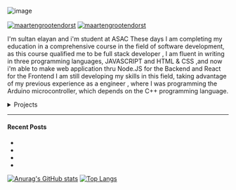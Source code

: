 ![image](https://www.bypeople.com/wp-content/uploads/2019/04/fullstack-javaScript-courses-featured.png)

<p align="center">
<!-- <a href="https://medium.com/@maartengrootendorst" target="blank"><img align="center" src="https://img.shields.io/badge/-medium-7CB342?style=for-the-badge&labelColor=7CB342&logo=Medium&link=https://medium.com/@maartengrootendorst" alt="maartengrootendorst"/></a> -->
  
<a href="https://www.linkedin.com/in/sultan-elayan-77702591/" target="blank"><img align="center" src="https://img.shields.io/badge/-LinkedIn-039BE5?style=for-the-badge&logo=Linkedin&logoColor=white&link=https://www.linkedin.com/in/mgrootendorst/" alt="maartengrootendorst"/></a>
<a href="https://twitter.com/SultanOlian" target="blank"><img align="center" src="https://img.shields.io/badge/-Twitter-A7C0FF?style=for-the-badge&logo=Twitter&logoColor=white&link=https://twitter.com/maartengr" alt="maartengrootendorst"/></a>

</p>

I'm sultan elayan and i'm student at ASAC These days I am completing my education in a comprehensive course in the field of software development, as this course qualified me to be full stack developer , I am fluent in writing in three programming languages, JAVASCRIPT and HTML & CSS ,and now i'm able to make web application thru Node.JS for the Backend and React for the Frontend I am still developing my skills in this field, taking advantage of my previous experience as a engineer , where I was programming the Arduino microcontroller, which depends on the C++ programming language.
<details>
<summary>Projects</summary>
  
  <hr>
  
  <!---
  | Command | Description |
| --- | --- |
| [Vectors of Locally Aggregated Concepts](https://github.com/MaartenGr/VLAC) | <img src="https://img.shields.io/badge/-NLP-red"> <img src="https://img.shields.io/badge/-Python-blue">|
| ... | ... |
  --->
  
| Project | Tags |
| --- | --- |


</details>  

----

#### Recent Posts
<!-- BLOG-POST-LIST:START -->
- []()
- []()
- []()
- []()
<!-- BLOG-POST-LIST:END -->



<!--


-->
[![Anurag's GitHub stats](https://github-readme-stats.vercel.app/api?username=sultan-elayan)](https://github.com/anuraghazra/github-readme-stats)
[![Top Langs](https://github-readme-stats.vercel.app/api/top-langs/?username=sultan-elayan&layout=compact)](https://github.com/anuraghazra/github-readme-stats)


